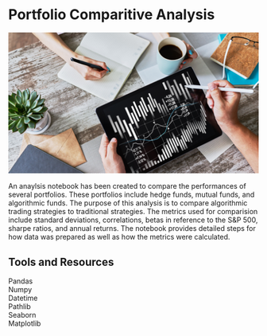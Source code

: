 # Portfolio Comparitive Analysis

![protfolio_analysis](./Images/portfolio-analysis.png)


An anaylsis notebook has been created to compare the performances of several portfolios.  These portfolios include hedge funds, mutual funds, and algorithmic funds.  The purpose of this analysis is to compare algorithmic trading strategies to traditional strategies.  The metrics used for comparision include standard deviations, correlations, betas in reference to the S&P 500, sharpe ratios, and annual returns.  The notebook provides detailed steps for how data was prepared as well as how the metrics were calculated.  


## Tools and Resources

Pandas  
Numpy  
Datetime  
Pathlib  
Seaborn  
Matplotlib  
